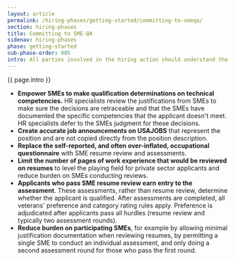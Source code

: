 ```yaml
---
layout: article
permalink: /hiring-phases/getting-started/committing-to-smeqa/
section: hiring-phases
title: Committing to SME-QA
sidenav: hiring-phases
phase: getting-started
sub-phase-order: 005
intro: All parties involved in the hiring action should understand the process and time commitment before getting started. 
---
```


<p class="usa-intro">
  {{ page.intro }}
</p>

* **Empower SMEs to make qualification determinations on technical competencies.** HR specialists review the justifications from SMEs to make sure the decisions are retraceable and that the SMEs have documented the specific competencies that the applicant doesn't meet. HR specialists defer to the SMEs judgment for these decisions.
* **Create accurate job announcements on USAJOBS** that represent the position and are not copied directly from the position description.
* **Replace the self-reported, and often over-inflated, occupational questionnaire** with SME resume review and assessments.
* **Limit the number of pages of work experience that would be reviewed on resumes** to level the playing field for private sector applicants and reduce burden on SMEs conducting reviews.
* **Applicants who pass SME resume review earn entry to the assessment**. These assessments, rather than resume review, determine whether the applicant is qualified. After assessments are completed, all veterans' preference and category rating rules apply. Preference is adjudicated after applicants pass all hurdles (resume review and typically two assessment rounds).
* **Reduce burden on participating SMEs**, for example by allowing minimal justification documentation when reviewing resumes, by permitting a single SME to conduct an individual assessment, and only doing a second assessment round for those who pass the first round.
